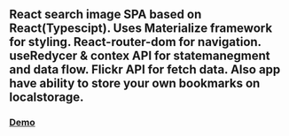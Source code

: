 ## React search image SPA based on React(Typescipt). Uses Materialize framework for styling. React-router-dom for navigation. useRedycer & contex API for statemanegment and data flow. Flickr API for fetch data. Also app have ability to store your own bookmarks on localstorage.   

 ### [Demo](https://the-lensky.github.io/flickr-search)
